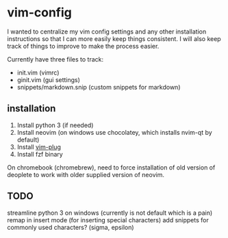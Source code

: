 # vim-config

I wanted to centralize my vim config settings and any other installation instructions so that I can more easily keep things consistent. I will also keep track of things to improve to make the process easier.

Currently have three files to track: 
- init.vim (vimrc) 
- ginit.vim (gui settings) 
- snippets/markdown.snip (custom snippets for markdown)

## installation
1. Install python 3 (if needed)
2. Install neovim (on windows use chocolatey, which installs nvim-qt by default)
3. Install [vim-plug](https://github.com/junegunn/vim-plug)
4. Install fzf binary

On chromebook (chromebrew), need to force installation of old version of deoplete to work with older supplied version of neovim.

## TODO
streamline python 3 on windows (currently is not default which is a pain)
remap <c-k> in insert mode (for inserting special characters)
add snippets for commonly used characters? (sigma, epsilon)
